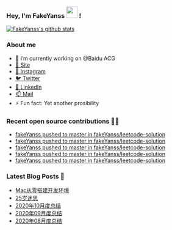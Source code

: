 ### Hey, I'm FakeYanss <img src="https://media.giphy.com/media/hvRJCLFzcasrR4ia7z/giphy.gif" width="30px"> !

[![FakeYanss's github stats](https://github-readme-stats.vercel.app/api?username=fakeyanss)](https://github.com/fakeyanss)

### About me
- 🔭 I’m currently working on @Baidu ACG
- [🦓 Site](https://foreti.me)
- [📸 Instagram](https://www.instagram.com/fakeyanss/)
- [🐦 Twitter](https://twitter.com/fakeYanss)
- [💼 LinkedIn](https://www.linkedin.com/in/foretime) 
- [📫 Mail](mailto:yanshisangc@gmail.com)
- ⚡ Fun fact: Yet another prosibility

### Recent open source contributions 👨‍💻

<!-- GITHUB:START -->
- [fakeYanss pushed to master in fakeYanss/leetcode-solution](https://github.com/fakeYanss/leetcode-solution/compare/32f7d8c809...ddd4b05288)
- [fakeYanss pushed to master in fakeYanss/leetcode-solution](https://github.com/fakeYanss/leetcode-solution/compare/00c3978d51...32f7d8c809)
- [fakeYanss pushed to master in fakeYanss/leetcode-solution](https://github.com/fakeYanss/leetcode-solution/compare/e28a3863ab...00c3978d51)
- [fakeYanss pushed to master in fakeYanss/leetcode-solution](https://github.com/fakeYanss/leetcode-solution/compare/0bba413a23...e28a3863ab)
- [fakeYanss pushed to master in fakeYanss/leetcode-solution](https://github.com/fakeYanss/leetcode-solution/compare/08e7dfc5a2...0bba413a23)
<!-- GITHUB:END -->

### Latest Blog Posts 📕
<!-- BLOG:START -->
- [Mac从零搭建开发环境](https://foreti.me/blog/2021/03/14/setup-env-on-mac/)
- [25岁迷思](https://foreti.me/blog/2021/01/09/thinking-at-25-years-old/)
- [2020年10月度总结](https://foreti.me/blog/2020/10/28/2020-10-review/)
- [2020年09月度总结](https://foreti.me/blog/2020/10/28/2020-09-review/)
- [2020年08月度总结](https://foreti.me/blog/2020/09/05/2020-08-review/)
<!-- BLOG:END -->
